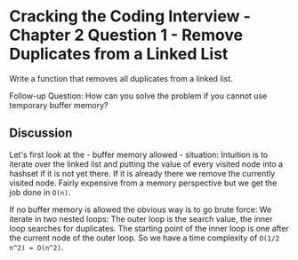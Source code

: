 # Cracking the Coding Interview - Chapter 2 Question 1 - Remove Duplicates from a Linked List

Write a function that removes all duplicates from a linked list.

Follow-up Question: How can you solve the problem if you cannot use temporary buffer memory?

## Discussion

Let's first look at the - buffer memory allowed - situation: Intuition is to iterate over the linked list and putting the value of every visited node into a hashset if it is not yet there. If it is already there we remove the currently visited node.
Fairly expensive from a memory perspective but we get the job done in `O(n)`.

If no buffer memory is allowed the obvious way is to go brute force: We iterate in two nested loops: The outer loop is the search value, the inner loop searches for duplicates. The starting point of the inner loop is one after the current node of the outer loop. So we have a time complexity of `O(1/2 n^2) = O(n^2)`.

